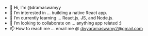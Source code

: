 - 👋 Hi, I’m @dramaswamyy
- 👀 I’m interested in ... building a native React app.
- 🌱 I’m currently learning ... React.js, JS, and Node.js.
- 💞️ I’m looking to collaborate on ... anything app related :)
- 📫 How to reach me ... email me @ divyaramaswamy2@gmail.com
